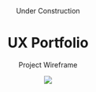 <center> Under Construction

<h1>UX Portfolio</h1> 

Project Wireframe

<img src="cherylhughey.github.io/img/demo.png">

</center>
      




